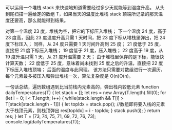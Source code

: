 可以运用一个堆栈 stack 来快速地知道需要经过多少天就能等到温度升高。
从头到尾扫描一遍给定的数组 T，如果当天的温度比堆栈 stack 顶端所记录的那天温度还要高，那么就能得到结果。

对第一个温度 23 度，堆栈为空，把它的下标压入堆栈；
下一个温度 24 度，高于 23 度高，因此 23 度温度升高只需 1 天时间，把 23 度下标从堆栈里弹出，把 24 度下标压入；
同样，从 24 度只需要 1 天时间升高到 25 度；
21 度低于 25 度，直接把 21 度下标压入堆栈；
19 度低于 21 度，压入堆栈；
22 度高于 19 度，从 19 度升温只需 1 天，从 21 度升温需要 2 天；
由于堆栈里保存的是下标，能很快计算天数；
22 度低于 25 度，意味着尚未找到 25 度之后的升温，直接把 22 度下标压入堆栈顶端；
后面的温度与此同理。
该方法只需要对数组进行一次遍历，每个元素最多被压入和弹出堆栈一次，算法复杂度是 O(n)O(n)。

一句话总结，遍历数组遇到比当前栈内元素高的，弹出栈内较低元素
function dailyTemperatures(T) {
    let stack = [];
    let res = new Array(T.length).fill(0);
    for (let i = 0; i < T.length; i++) {
      while(stack.length && T[i] > T[stack[stack.length - 1]]) {
        let topIdx = stack.pop(); //数组即将要入栈的元素大于栈顶元素，则栈顶弹出
        res[topIdx] = i - topIdx;
      }
      stack.push(i);
    }
    return res;
  }
  let T =  [73, 74, 75, 71, 69, 72, 76, 73];
  console.log(dailyTemperatures(T));